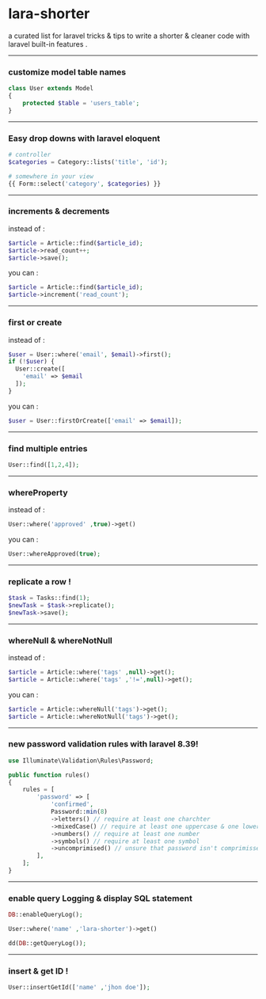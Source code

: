 # lara-shorter 
a curated list for laravel tricks & tips to write a shorter & cleaner code with laravel built-in features . 

---
### customize model table names 
```php 
class User extends Model
{
    protected $table = 'users_table';
}
```
---
### Easy drop downs with laravel eloquent 
```php 
# controller
$categories = Category::lists('title', 'id');

# somewhere in your view 
{{ Form::select('category', $categories) }}
```
---
### increments & decrements 
instead of :
```php 
$article = Article::find($article_id);
$article->read_count++;
$article->save();
```
you can :
```php 
$article = Article::find($article_id);
$article->increment('read_count');
```
---
### first or create 
instead of : 
```php 
$user = User::where('email', $email)->first();
if (!$user) {
  User::create([
    'email' => $email
  ]);
}
```
you can : 
```php 
$user = User::firstOrCreate(['email' => $email]);
```
---
### find multiple entries 
```php 
User::find([1,2,4]);
```
---
### whereProperty 
instead of :
```php 
User::where('approved' ,true)->get()
```
you can : 
```php 
User::whereApproved(true);
```
---
### replicate a row !
```php 
$task = Tasks::find(1);
$newTask = $task->replicate();
$newTask->save();
```
---
### whereNull & whereNotNull
instead of :
```php
$article = Article::where('tags' ,null)->get(); 
$article = Article::where('tags' ,'!=',null)->get(); 
```
you can : 
```php 
$article = Article::whereNull('tags')->get();
$article = Article::whereNotNull('tags')->get(); 
```
---
### new password validation rules with laravel 8.39!
```php 
use Illuminate\Validation\Rules\Password;

public function rules()
{
    rules = [
        'password' => [
            'confirmed',
            Password::min(8)
            ->letters() // require at least one charchter 
            ->mixedCase() // require at least one uppercase & one lower case
            ->numbers() // require at least one number 
            ->symbols() // require at least one symbol
            ->uncomprimised() // unsure that password isn't comprimissed
        ],
    ];
}
```

--- 
### enable query Logging & display SQL statement
```php 
DB::enableQueryLog();

User::where('name' ,'lara-shorter')->get()

dd(DB::getQueryLog()); 
```

---
### insert & get ID !
```php 
User::insertGetId(['name' ,'jhon doe']);
```


